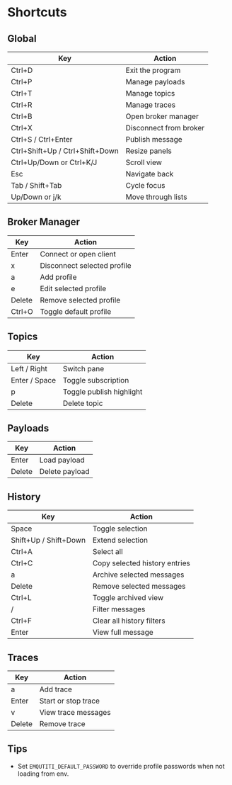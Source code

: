 # Shortcuts

## Global

| Key | Action |
| --- | ------ |
| Ctrl+D | Exit the program |
| Ctrl+P | Manage payloads |
| Ctrl+T | Manage topics |
| Ctrl+R | Manage traces |
| Ctrl+B | Open broker manager |
| Ctrl+X | Disconnect from broker |
| Ctrl+S / Ctrl+Enter | Publish message |
| Ctrl+Shift+Up / Ctrl+Shift+Down | Resize panels |
| Ctrl+Up/Down or Ctrl+K/J | Scroll view |
| Esc | Navigate back |
| Tab / Shift+Tab | Cycle focus |
| Up/Down or j/k | Move through lists |

## Broker Manager

| Key | Action |
| --- | ------ |
| Enter | Connect or open client |
| x | Disconnect selected profile |
| a | Add profile |
| e | Edit selected profile |
| Delete | Remove selected profile |
| Ctrl+O | Toggle default profile |

## Topics

| Key | Action |
| --- | ------ |
| Left / Right | Switch pane |
| Enter / Space | Toggle subscription |
| p | Toggle publish highlight |
| Delete | Delete topic |

## Payloads

| Key | Action |
| --- | ------ |
| Enter | Load payload |
| Delete | Delete payload |

## History

| Key | Action |
| --- | ------ |
| Space | Toggle selection |
| Shift+Up / Shift+Down | Extend selection |
| Ctrl+A | Select all |
| Ctrl+C | Copy selected history entries |
| a | Archive selected messages |
| Delete | Remove selected messages |
| Ctrl+L | Toggle archived view |
| / | Filter messages |
| Ctrl+F | Clear all history filters |
| Enter | View full message |

## Traces

| Key | Action |
| --- | ------ |
| a | Add trace |
| Enter | Start or stop trace |
| v | View trace messages |
| Delete | Remove trace |

## Tips

- Set `EMQUTITI_DEFAULT_PASSWORD` to override profile passwords when not loading from env.
